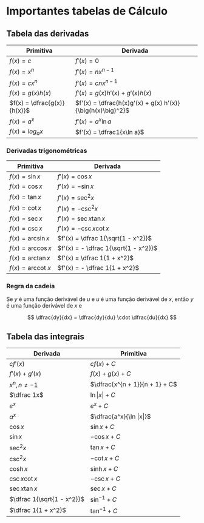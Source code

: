 # Importantes tabelas de Cálculo

## Tabela das derivadas

| Primitiva                   | Derivada                                                   |
| --------------------------- | ---------------------------------------------------------- |
| $f(x) = c$                  | $f'(x) = 0$                                                |
| $f(x) = x^n$                | $f'(x) = nx^{n - 1}$                                       |
| $f(x) = c x^n$              | $f'(x) = cnx^{n - 1}$                                      |
| $f(x) = g(x) h(x)$          | $f'(x) = g(x) h'(x) + g'(x) h(x)$                          |
| $f(x) = \dfrac{g(x)}{h(x)}$ | $f'(x) = \dfrac{h(x)g'(x) + g(x) h'(x)}{\big(h(x)\big)^2}$ |
| $f(x) = a^x$                | $f'(x) = a^x\ln a $                                        |
| $f(x) = log_ax$             | $f'(x) = \dfrac1{x\ln a}$                                  |

### Derivadas trigonométricas

| Primitiva                 | Derivada                             |
| ------------------------- | ------------------------------------ |
| $f(x) = \sin x$           | $f'(x) = \cos x$                     |
| $f(x) = \cos x$           | $f'(x) = - \sin x$                   |
| $f(x) = \tan x$           | $f'(x) = \sec^2x$                    |
| $f(x) = \cot x$           | $f'(x) = -\csc^2x$                   |
| $f(x) = \sec x$           | $f'(x) = \sec x \tan x$              |
| $f(x) = \csc x$           | $f'(x) = - \csc x \cot x$            |
| $f(x) = \arcsin x$        | $f'(x) = \dfrac 1{\sqrt{1 - x^2}}$   |
| $f(x) = \arccos x$        | $f'(x) = - \dfrac 1{\sqrt{1 - x^2}}$ |
| $f(x) = \arctan x$        | $f'(x) = \dfrac 1{1 + x^2}$          |
| $f(x) = \text{arccot } x$ | $f'(x) = - \dfrac 1{1 + x^2}$        |

### Regra da cadeia

Se $y$ é uma função derivável de $u$ e $u$ é uma função derivável de $x$, então $y$ é uma função derivável de $x$ e

$$
\dfrac{dy}{dx} = \dfrac{dy}{du} \cdot \dfrac{du}{dx}
$$

## Tabela das integrais

| Derivada                   | Primitiva                      |
| -------------------------- | ------------------------------ |
| $cf'(x)$                   | $cf(x) + C$                    |
| $f'(x) + g'(x)$            | $f(x) + g(x) + C$              |
| $x^n, n \not = -1$         | $\dfrac{x^{n + 1}}{n + 1} + C$ |
| $\dfrac 1x$                | $\ln \|x\| + C$                |
| $e^x$                      | $e^x + C$                      |
| $a^x$                      | $\dfrac{a^x}{\ln \|x\|}$       |
| $\cos x$                   | $\sin x + C$                   |
| $\sin x$                   | $- \cos x + C$                 |
| $\sec^2x$                  | $\tan x + C$                   |
| $\csc^2 x$                 | $- \cot x + C$                 |
| $\cosh x$                  | $\sinh x + C$                  |
| $\csc x \cot x$            | $- \csc x + C$                 |
| $\sec x \tan x$            | $\sec x + C$                   |
| $\dfrac 1{\sqrt{1 - x^2}}$ | $\sin^{-1} + C$                |
| $\dfrac 1{1 + x^2}$        | $\tan^{-1} + C$                |